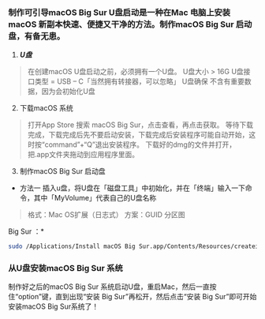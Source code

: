 ### 制作可引导macOS Big Sur U盘启动是一种在Mac 电脑上安装macOS 新副本快速、便捷又干净的方法。制作macOS Big Sur 启动盘，有备无患。
1. ***U盘***
 >在创建macOS U盘启动之前，必须拥有一个U盘。
 >U盘大小 > 16G
 >U盘接口类型 = USB – C「当然拥有转接器，可以忽略」
 >U盘确保 不含有重要数据，因为会初始化U盘

2. 下载macOS 系统
>打开App Store 搜索 macOS Big Sur，点击查看，再点击获取。
等待下载完成，下载完成后先不要启动安装，下载完成后安装程序可能自动开始，这时按“command”+“Q”退出安装程序。
下载好的dmg的文件并打开，把.app文件夹拖动到应用程序里面。

3. 制作macOS Big Sur 启动盘
* 方法一
插入u盘，将U盘在「磁盘工具」中初始化，并在「终端」输入一下命令，其中「MyVolume」代表自己的U盘名称
>格式：Mac OS扩展（日志式）
>方案：GUID 分区图

Big Sur ：*
```bash
sudo /Applications/Install macOS Big Sur.app/Contents/Resources/createinstallmedia --volume /Volumes/MyVolume
```

### 从U盘安装macOS Big Sur 系统
制作好之后的macOS Big Sur 系统启动U盘，重启Mac，然后一直按住“option”键，直到出现“安装 Big Sur”再松开，然后点击“安装 Big Sur”即可开始安装macOS Big Sur系统了！